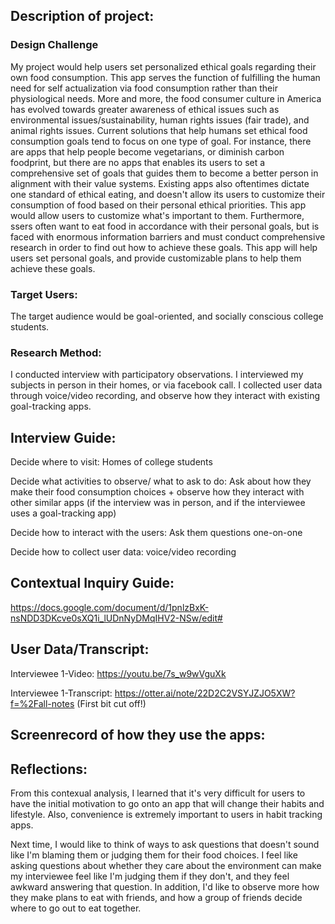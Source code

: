 ## Description of project:
### Design Challenge

My project would help users set personalized ethical goals regarding their own food consumption. This app serves the function of fulfilling the human need for self actualization via food consumption rather than their physiological needs. More and more, the food consumer culture in America has evolved towards greater awareness of ethical issues such as environmental issues/sustainability, human rights issues (fair trade), and animal rights issues. Current solutions that help humans set ethical food consumption goals  tend to focus on one type of goal. For instance, there are apps that help people become vegetarians, or diminish carbon foodprint, but there are no apps that enables its users to set a comprehensive set of goals that guides them to become a better person in alignment with their value systems. Existing apps also oftentimes dictate one standard of ethical eating, and doesn't allow its users to customize their consumption of food based on their personal ethical priorities. This app would allow users to customize what's important to them. Furthermore, ssers often want to eat food in accordance with their personal goals, but is faced with enormous information barriers and must conduct comprehensive research in order to find out how to achieve these goals. This app will help users set personal goals, and provide customizable plans to help them achieve these goals. 

### Target Users: 

The target audience would be goal-oriented, and socially conscious college students. 

### Research Method:
I conducted interview with participatory observations. I interviewed my subjects in person in their homes, or via facebook call. I collected user data through voice/video recording, and observe how they interact with existing goal-tracking apps. 

## Interview Guide:
Decide where to visit: Homes of college students

Decide what activities to observe/ what to ask to do: Ask about how they make their food consumption choices + observe how they interact with other similar apps (if the interview was in person, and if the interviewee uses a goal-tracking app)

Decide how to interact with the users: Ask them questions one-on-one

Decide how to collect user data: voice/video recording

## Contextual Inquiry Guide: 
https://docs.google.com/document/d/1pnlzBxK-nsNDD3DKcve0sXQ1i_lUDnNyDMqIHV2-NSw/edit#

## User Data/Transcript:
Interviewee 1-Video: https://youtu.be/7s_w9wVguXk

Interviewee 1-Transcript: https://otter.ai/note/22D2C2VSYJZJO5XW?f=%2Fall-notes (First bit cut off!)


## Screenrecord of how they use the apps:

## Reflections:
From this contexual analysis, I learned that it's very difficult for users to have the initial motivation to go onto an app that will change their habits and lifestyle. Also, convenience is extremely important to users in habit tracking apps.

Next time, I would like to think of ways to ask questions that doesn't sound like I'm blaming them or judging them for their food choices. I feel like asking questions about whether they care about the environment can make my interviewee feel like I'm judging them if they don't, and they feel awkward answering that question. In addition, I'd like to observe more how they make plans to eat with friends, and how a group of friends decide where to go out to eat together. 
